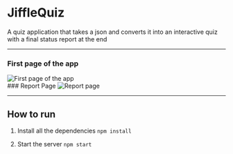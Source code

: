 # JiffleQuiz

A quiz application that takes a json and converts it into an interactive quiz with a final status report at the end

---

### First page of the app
<img src="https://i.imgur.com/RBhyhqn.png" alt="First page of the app" />
<br />
### Report Page
<img src="https://i.imgur.com/SKPaKCH.png" alt="Report page" />
<br />

---

## How to run

1. Install all the dependencies
`npm install`

2. Start the server
`npm start`

